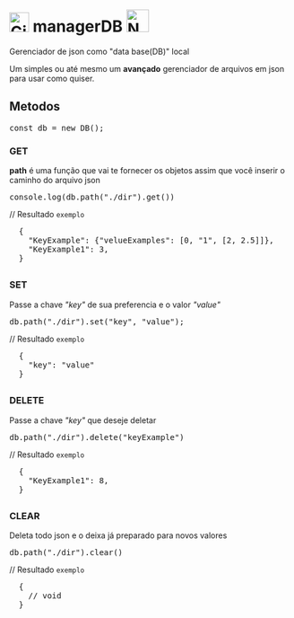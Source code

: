 # [<img src="https://cdn-icons-png.flaticon.com/512/25/25231.png" alt="GitHub" width="35">](https://github.com/dspofu/managerDB) managerDB [<img src="https://upload.wikimedia.org/wikipedia/commons/thumb/d/db/Npm-logo.svg/2560px-Npm-logo.svg.png" alt="NPM" width="40">](https://www.npmjs.com/package/managerDB)
Gerenciador de json como "data base(DB)" local

Um simples ou até mesmo um __avançado__ gerenciador de arquivos em json para usar como quiser.

## Metodos
<pre>const db = new DB();</pre>
### GET

__path__ é uma função que vai te fornecer os objetos assim que você inserir o caminho do arquivo json

<pre>console.log(db.path("./dir").get())</pre>
// Resultado `exemplo`
<pre>
  {
    "KeyExample": {"velueExamples": [0, "1", [2, 2.5]]},
    "KeyExample1": 3,
  }
</pre>
## 
### SET

Passe a chave *"key"* de sua preferencia e o valor *"value"*

<pre>db.path("./dir").set("key", "value");</pre>
// Resultado `exemplo`
<pre>
  {
    "key": "value"
  }</pre>

## 

### DELETE

Passe a chave *"key"* que deseje deletar

<pre>db.path("./dir").delete("keyExample")</pre>
// Resultado `exemplo`
<pre>
  {
    "KeyExample1": 8,
  }
</pre>
## 

### CLEAR

Deleta todo json e o deixa já preparado para novos valores

<pre>db.path("./dir").clear()</pre>
// Resultado `exemplo`
<pre>
  {
    // void
  }
</pre>
